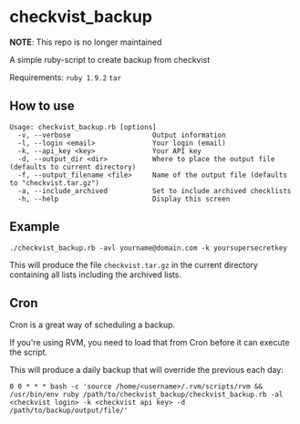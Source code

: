 checkvist_backup
================

**NOTE**: This repo is no longer maintained

A simple ruby-script to create backup from checkvist

Requirements: `ruby 1.9.2` `tar`

How to use
----------

    Usage: checkvist_backup.rb [options]
      -v, --verbose                    Output information
      -l, --login <email>              Your login (email)
      -k, --api_key <key>              Your API key
      -d, --output_dir <dir>           Where to place the output file (defaults to current directory)
      -f, --output_filename <file>     Name of the output file (defaults to "checkvist.tar.gz")
      -a, --include_archived           Set to include archived checklists
      -h, --help                       Display this screen

Example
-------

    ./checkvist_backup.rb -avl yourname@domain.com -k yoursupersecretkey

This will produce the file `checkvist.tar.gz` in the current directory containing all lists including the archived lists.

Cron
----
Cron is a great way of scheduling a backup.

If you're using RVM, you need to load that from Cron before it can execute the script.

This will produce a daily backup that will override the previous each day:

    0 0 * * * bash -c 'source /home/<username>/.rvm/scripts/rvm && /usr/bin/env ruby /path/to/checkvist_backup/checkvist_backup.rb -al <checkvist login> -k <checkvist api key> -d /path/to/backup/output/file/'
